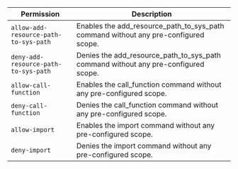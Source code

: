 | Permission | Description |
|------|-----|
|`allow-add-resource-path-to-sys-path`|Enables the add_resource_path_to_sys_path command without any pre-configured scope.|
|`deny-add-resource-path-to-sys-path`|Denies the add_resource_path_to_sys_path command without any pre-configured scope.|
|`allow-call-function`|Enables the call_function command without any pre-configured scope.|
|`deny-call-function`|Denies the call_function command without any pre-configured scope.|
|`allow-import`|Enables the import command without any pre-configured scope.|
|`deny-import`|Denies the import command without any pre-configured scope.|
